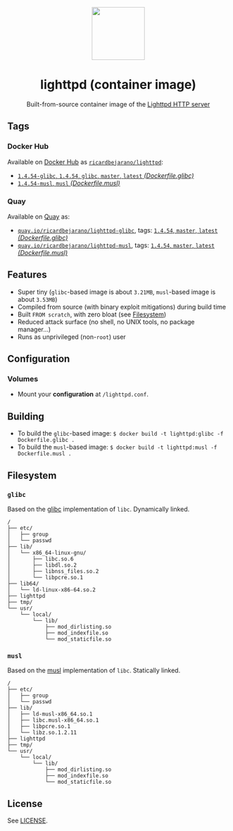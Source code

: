 <p align="center"><img src="https://emojipedia-us.s3.dualstack.us-west-1.amazonaws.com/thumbs/320/apple/155/satellite_1f6f0.png" width="120px"></p>
<h1 align="center">lighttpd (container image)</h1>
<p align="center">Built-from-source container image of the <a href="https://www.lighttpd.net/">Lighttpd HTTP server</a></p>


## Tags

### Docker Hub

Available on [Docker Hub](https://hub.docker.com) as [`ricardbejarano/lighttpd`](https://hub.docker.com/r/ricardbejarano/lighttpd):

- [`1.4.54-glibc`, `1.4.54`, `glibc`, `master`, `latest` *(Dockerfile.glibc)*](https://github.com/ricardbejarano/lighttpd/blob/master/Dockerfile.glibc)
- [`1.4.54-musl`, `musl` *(Dockerfile.musl)*](https://github.com/ricardbejarano/lighttpd/blob/master/Dockerfile.musl)

### Quay

Available on [Quay](https://quay.io) as:

- [`quay.io/ricardbejarano/lighttpd-glibc`](https://quay.io/repository/ricardbejarano/lighttpd-glibc), tags: [`1.4.54`, `master`, `latest` *(Dockerfile.glibc)*](https://github.com/ricardbejarano/lighttpd/blob/master/Dockerfile.glibc)
- [`quay.io/ricardbejarano/lighttpd-musl`](https://quay.io/repository/ricardbejarano/lighttpd-musl), tags: [`1.4.54`, `master`, `latest` *(Dockerfile.musl)*](https://github.com/ricardbejarano/lighttpd/blob/master/Dockerfile.musl)


## Features

* Super tiny (`glibc`-based image is about `3.21MB`, `musl`-based image is about `3.53MB`)
* Compiled from source (with binary exploit mitigations) during build time
* Built `FROM scratch`, with zero bloat (see [Filesystem](#filesystem))
* Reduced attack surface (no shell, no UNIX tools, no package manager...)
* Runs as unprivileged (non-`root`) user


## Configuration

### Volumes

- Mount your **configuration** at `/lighttpd.conf`.


## Building

- To build the `glibc`-based image: `$ docker build -t lighttpd:glibc -f Dockerfile.glibc .`
- To build the `musl`-based image: `$ docker build -t lighttpd:musl -f Dockerfile.musl .`


## Filesystem

### `glibc`

Based on the [glibc](https://www.gnu.org/software/libc/) implementation of `libc`. Dynamically linked.

```
/
├── etc/
│   ├── group
│   └── passwd
├── lib/
│   └── x86_64-linux-gnu/
│       ├── libc.so.6
│       ├── libdl.so.2
│       ├── libnss_files.so.2
│       └── libpcre.so.1
├── lib64/
│   └── ld-linux-x86-64.so.2
├── lighttpd
├── tmp/
└── usr/
    └── local/
        └── lib/
            ├── mod_dirlisting.so
            ├── mod_indexfile.so
            └── mod_staticfile.so
```

### `musl`

Based on the [musl](https://www.musl-libc.org/) implementation of `libc`. Statically linked.

```
/
├── etc/
│   ├── group
│   └── passwd
├── lib/
│   ├── ld-musl-x86_64.so.1
│   ├── libc.musl-x86_64.so.1
│   ├── libpcre.so.1
│   └── libz.so.1.2.11
├── lighttpd
├── tmp/
└── usr/
    └── local/
        └── lib/
            ├── mod_dirlisting.so
            ├── mod_indexfile.so
            └── mod_staticfile.so
```


## License

See [LICENSE](https://github.com/ricardbejarano/lighttpd/blob/master/LICENSE).
